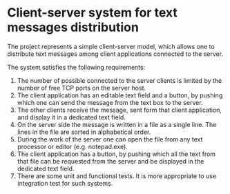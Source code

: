 # Client-server system for text messages distribution

The project represents a simple client-server model, which allows one to distribute text messages among client applications connected to the server.

The system satisfies the following requirements:
 1. The number of possible connected to the server clients is limited by the number of free TCP ports on the server host.
 2. The client application has an editable text field and a button, by pushing which one can send the message from the text box to the server.
 3. The other clients receive the message, sent form that client application, and display it in a dedicated text field.
 4.	On the server side the message is written in a file as a single line. The lines in the file are sorted in alphabetical order.
 5. During the work of the server one can open the file from any text processor or editor (e.g. notepad.exe).
 6. The client application has a button, by pushing which all the text from that file can be requested from the server and be displayed in the dedicated text field.
 7.	There are some unit and functional tests. It is more appropriate to use integration test for such systems.
